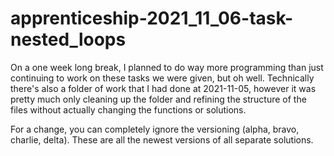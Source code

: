 # apprenticeship-2021_11_06-task-nested_loops
On a one week long break, I planned to do way more programming than just continuing to work on these tasks we were given, but oh well.
Technically there's also a folder of work that I had done at 2021-11-05, however it was pretty much only cleaning up the folder and refining the structure of the files without actually changing the functions or solutions.

For a change, you can completely ignore the versioning (alpha, bravo, charlie, delta). These are all the newest versions of all separate solutions.
